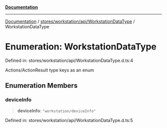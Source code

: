 [**Documentation**](../../../../../index.md)

***

[Documentation](../../../../../index.md) / [stores/workstation/api/WorkstationDataType](../index.md) / WorkstationDataType

# Enumeration: WorkstationDataType

Defined in: stores/workstation/api/WorkstationDataType.d.ts:4

Actions/ActionResult type keys as an enum

## Enumeration Members

### deviceInfo

> **deviceInfo**: `"workstation/deviceInfo"`

Defined in: stores/workstation/api/WorkstationDataType.d.ts:5
